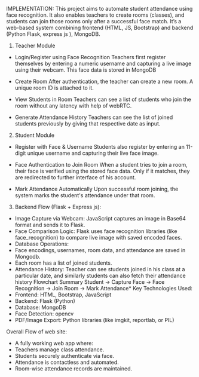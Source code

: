 IMPLEMENTATION:
This project aims to automate student attendance using face recognition. It also enables
teachers to create rooms (classes), and students can join those rooms only after a successful
face match. It’s a web-based system combining frontend (HTML, JS, Bootstrap) and backend
(Python Flask, express js ), MongoDB.
1. Teacher Module
- Login/Register using Face Recognition
 Teachers first register themselves by entering a numeric username and capturing a live
image using their webcam. This face data is stored in MongoDB

- Create Room
 After authentication, the teacher can create a new room. A unique room ID is attached to it.
- View Students in Room
 Teachers can see a list of students who join the room without any latency with help of
webRTC.
- Generate Attendance History
 Teachers can see the list of joined students previously by giving that respective date as
input.
2. Student Module
- Register with Face & Username
 Students also register by entering an 11-digit unique username and capturing their live face
image.
- Face Authentication to Join Room
 When a student tries to join a room, their face is verified using the stored face data. Only if
it matches, they are redirected to further interface of his account.



- Mark Attendance Automatically
 Upon successful room joining, the system marks the student's attendance under that room.
3. Backend Flow (Flask + Express js):
- Image Capture via Webcam:
 JavaScript captures an image in Base64 format and sends it to Flask.
- Face Comparison Logic:
 Flask uses face recognition libraries (like face_recognition) to compare live image with
saved encoded faces.
- Database Operations:
 - Face encodings, usernames, room data, and attendance are saved in Mongodb.
 - Each room has a list of joined students.
- Attendance History:
 Teacher can see students joined in his class at a particular date,
 and similarly students can also fetch their attendance history
Flowchart Summary
Student → Capture Face → Face Recognition → Join Room → Mark Attendance*
Key Technologies Used:
- Frontend: HTML, Bootstrap, JavaScript
- Backend: Flask (Python)
- Database: MongoDB
- Face Detection: opencv
- PDF/Image Export: Python libraries (like imgkit, reportlab, or PIL)


Overall Flow of web site:

- A fully working web app where:
 - Teachers manage class attendance.
 - Students securely authenticate via face.
 - Attendance is contactless and automated.
 - Room-wise attendance records are maintained.
